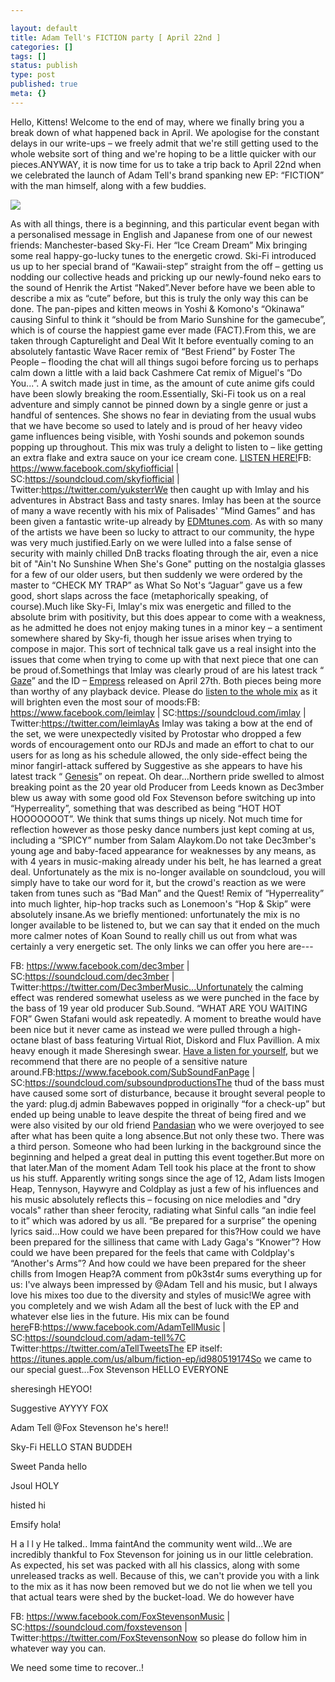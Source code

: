 ```yaml
---

layout: default
title: Adam Tell's FICTION party [ April 22nd ]
categories: []
tags: []
status: publish
type: post
published: true
meta: {}
---
```

Hello, Kittens! Welcome to the end of may, where we finally bring you a break down of what happened back in April. We apologise for the constant delays in our write-ups – we freely admit that we're still getting used to the whole website sort of thing and we're hoping to be a little quicker with our pieces.ANYWAY, it is now time for us to take a trip back to April 22nd when we celebrated the launch of Adam Tell's brand spanking new EP: “FICTION” with the man himself, along with a few buddies.
  
      
![](http://static1.squarespace.com/static/54fc17fde4b0d7c1e152ba02/54fd69c6e4b0fbcee9f2b8a9/55746164e4b077f61c7ca302/1433690493772/#img.gif)
  


As with all things, there is a beginning, and this particular event began with a personalised message in English and Japanese from one of our newest friends: Manchester-based Sky-Fi. Her “Ice Cream Dream” Mix bringing some real happy-go-lucky tunes to the energetic crowd. Ski-Fi introduced us up to her special brand of “Kawaii-step” straight from the off – getting us nodding our collective heads and pricking up our newly-found neko ears to the sound of Henrik the Artist “Naked”.Never before have we been able to describe a mix as “cute” before, but this is truly the only way this can be done. The pan-pipes and kitten meows in Yoshi & Komono's “Okinawa” causing Sinful to think it “should be from Mario Sunshine for the gamecube”, which is of course the happiest game ever made (FACT).From this, we are taken through Capturelight and Deal Wit It before eventually coming to an absolutely fantastic Wave Racer remix of “Best Friend” by Foster The People – flooding the chat will all things sugoi before forcing us to perhaps calm down a little with a laid back Cashmere Cat remix of Miguel's “Do You...”. A switch made just in time, as the amount of cute anime gifs could have been slowly breaking the room.Essentially, Ski-Fi took us on a real adventure and simply cannot be pinned down by a single genre or just a handful of sentences. She shows no fear in deviating from the usual wubs that we have become so used to lately and is proud of her heavy video game influences being visible, with Yoshi sounds and pokemon sounds popping up throughout. This mix was truly a delight to listen to – like getting an extra flake and extra sauce on your ice cream cone. 
[LISTEN HERE!](https://youtu.be/O7k_UIeNn-g)FB: https://www.facebook.com/skyfiofficial | SC:https://soundcloud.com/skyfiofficial | Twitter:https://twitter.com/yuksterrWe then caught up with Imlay and his adventures in Abstract Bass and tasty snares. Imlay has been at the source of many a wave recently with his mix of Palisades' “Mind Games” and has been given a fantastic write-up already by 
[EDMtunes.com](http://www.edmtunes.com/2015/02/imlay-gaze-original-mix/). As with so many of the artists we have been so lucky to attract to our community, the hype was very much justified.Early on we were lulled into a false sense of security with mainly chilled DnB tracks floating through the air, even a nice bit of "Ain't No Sunshine When She's Gone" putting on the nostalgia glasses for a few of our older users, but then suddenly we were ordered by the master to “CHECK MY TRAP” as What So Not's “Jaguar” gave us a few good, short slaps across the face (metaphorically speaking, of course).Much like Sky-Fi, Imlay's mix was energetic and filled to the absolute brim with positivity, but this does appear to come with a weakness, as he admitted he does not enjoy making tunes in a minor key – a sentiment somewhere shared by Sky-fi, though her issue arises when trying to compose in major. This sort of technical talk gave us a real insight into the issues that come when trying to come up with that next piece that one can be proud of.Somethings that Imlay was clearly proud of are his latest track “
[Gaze](https://soundcloud.com/imlay/imlay-gaze-original-mix)” and the ID – 
[Empress](https://soundcloud.com/imlay/imlay-empress) released on April 27th. Both pieces being more than worthy of any playback device. Please do 
[listen to the whole mix](https://soundcloud.com/imlay/plugdjtastycat-for-adam-tell-ep-release-party) as it will brighten even the most sour of moods:FB: https://www.facebook.com/leimlay | SC:https://soundcloud.com/imlay | Twitter:https://twitter.com/leimlayAs Imlay was taking a bow at the end of the set, we were unexpectedly visited by Protostar who dropped a few words of encouragement onto our RDJs and made an effort to chat to our users for as long as his schedule allowed, the only side-effect being the minor fangirl-attack suffered by Suggestive as she appears to have his latest track “
[Genesis](https://soundcloud.com/monstercat/protostar-genesis)” on repeat. Oh dear...Northern pride swelled to almost breaking point as the 20 year old Producer from Leeds known as Dec3mber blew us away with some good old Fox Stevenson before switching up into “Hyperreality”, something that was described as being “HOT HOT HOOOOOOOT”. We think that sums things up nicely. Not much time for reflection however as those pesky dance numbers just kept coming at us, including a “SPICY” number from Salam Alaykom.Do not take Dec3mber's young age and baby-faced appearance for weaknesses by any means, as with 4 years in music-making already under his belt, he has learned a great deal. Unfortunately as the mix is no-longer available on soundcloud, you will simply have to take our word for it, but the crowd's reaction as we were taken from tunes such as “Bad Man” and the Quest! Remix of “Hyperreality” into much lighter, hip-hop tracks such as Lonemoon's “Hop & Skip” were absolutely insane.As we briefly mentioned: unfortunately the mix is no longer available to be listened to, but we can say that it ended on the much more calmer notes of Koan Sound to really chill us out from what was certainly a very energetic set. The only links we can offer you here are---


FB: https://www.facebook.com/dec3mber | SC:https://soundcloud.com/dec3mber | Twitter:https://twitter.com/Dec3mberMusic...Unfortunately the calming effect was rendered somewhat useless as we were punched in the face by the bass of 19 year old producer Sub.Sound. “WHAT ARE YOU WAITING FOR” Gwen Stafani would ask repeatedly. A moment to breathe would have been nice but it never came as instead we were pulled through a high-octane blast of bass featuring Virtual Riot, Diskord and Flux Pavillion. A mix heavy enough it made Sheresingh swear. 
[Have a listen for yourself](https://soundcloud.com/sound-sub/plug-jd-mix-full), but we recommend that there are no people of a sensitive nature around.FB:https://www.facebook.com/SubSoundFanPage | SC:https://soundcloud.com/subsoundproductionsThe thud of the bass must have caused some sort of disturbance, because it brought several people to the yard: plug.dj admin Babewaves popped in originally “for a check-up” but ended up being unable to leave despite the threat of being fired and we were also visited by our old friend 
[Pandasian](http://tastycat.net/rdjbio/pandasian) who we were overjoyed to see after what has been quite a long absence.But not only these two. There was a third person. Someone who had been lurking in the background since the beginning and helped a great deal in putting this event together.But more on that later.Man of the moment Adam Tell took his place at the front to show us his stuff. Apparently writing songs since the age of 12, Adam lists Imogen Heap, Tennyson, Haywyre and Coldplay as just a few of his influences and his music absolutely reflects this – focusing on nice melodies and "dry vocals" rather than sheer ferocity, radiating what Sinful calls “an indie feel to it” which was adored by us all. “Be prepared for a surprise” the opening lyrics said...How could we have been prepared for this?How could we have been prepared for the silliness that came with Lady Gaga's “Knower”? How could we have been prepared for the feels that came with Coldplay's “Another's Arms”? And how could we have been prepared for the sheer chills from Imogen Heap?A comment from p0k3st4r sums everything up for us: I've always been impressed by @Adam Tell and his music, but I always love his mixes too due to the diversity and styles of music!We agree with you completely and we wish Adam all the best of luck with the EP and whatever else lies in the future. His mix can be found 
[here](https://soundcloud.com/adam-tell/fiction-april-15-mix#t=0:00)FB:https://www.facebook.com/AdamTellMusic | SC:https://soundcloud.com/adam-tell%7C Twitter:https://twitter.com/aTellTweetsThe EP itself: https://itunes.apple.com/us/album/fiction-ep/id980519174So we came to our special guest...Fox Stevenson HELLO EVERYONE

sheresingh HEYOO!

Suggestive AYYYY FOX

Adam Tell @Fox Stevenson he's here!!

Sky-Fi HELLO STAN BUDDEH

Sweet Panda hello

Jsoul HOLY

histed hi

Emsify hola!

H a l l y He talked.. Imma faintAnd the community went wild...We are incredibly thankful to Fox Stevenson for joining us in our little celebration. As expected, his set was packed with all his classics, along with some unreleased tracks as well. Because of this, we can't provide you with a link to the mix as it has now been removed but we do not lie when we tell you that actual tears were shed by the bucket-load. We do however have

FB: https://www.facebook.com/FoxStevensonMusic | SC:https://soundcloud.com/foxstevenson | Twitter:https://twitter.com/FoxStevensonNow so please do follow him in whatever way you can.


We need some time to recover..!
